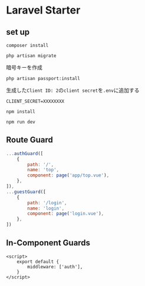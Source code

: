 
# Laravel Starter

## set up
```
composer install

php artisan migrate
```

暗号キーを作成
```
php artisan passport:install
```

生成した``Client ID: 2``の``client secret``を``.env``に追加する
```env
CLIENT_SECRET=XXXXXXXX
```


```
npm install

npm run dev
```


## Route Guard

```javascript
...authGuard([
    {
        path: '/',
        name: 'top',
        component: page('app/top.vue'),
    },
]),
...guestGuard([
    {
        path: '/login',
        name: 'login',
        component: page('login.vue'),
    },
])
```

## In-Component Guards
```vue
<script>
    export default {
        middleware: ['auth'],
    }
</script>
```
